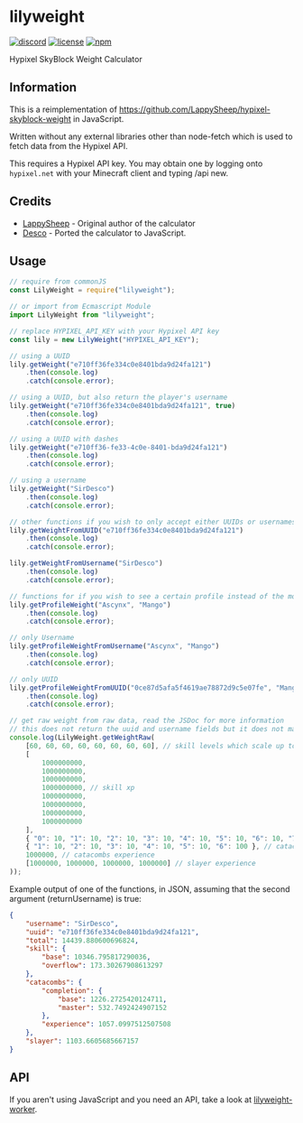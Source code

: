 # lilyweight

[![discord](https://img.shields.io/discord/670733991082459146?logo=discord&style=for-the-badge)](https://discord.gg/kXfBmF4)
[![license](https://img.shields.io/badge/license-MIT-green?style=for-the-badge)](LICENSE)
[![npm](https://img.shields.io/npm/v/lilyweight?style=for-the-badge)](https://npmjs.com/package/lilyweight)

Hypixel SkyBlock Weight Calculator

## Information

This is a reimplementation of https://github.com/LappySheep/hypixel-skyblock-weight in JavaScript.

Written without any external libraries other than node-fetch which is used to fetch data from the Hypixel API.

This requires a Hypixel API key. You may obtain one by logging onto `hypixel.net` with your Minecraft client and typing
/api new.

## Credits
- [LappySheep](https://github.com/LappySheep/) - Original author of the calculator
- [Desco](https://github.com/Desco1) - Ported the calculator to JavaScript.

## Usage

```js
// require from commonJS
const LilyWeight = require("lilyweight");

// or import from Ecmascript Module
import LilyWeight from "lilyweight";

// replace HYPIXEL_API_KEY with your Hypixel API key
const lily = new LilyWeight("HYPIXEL_API_KEY");

// using a UUID
lily.getWeight("e710ff36fe334c0e8401bda9d24fa121")
    .then(console.log)
    .catch(console.error);

// using a UUID, but also return the player's username
lily.getWeight("e710ff36fe334c0e8401bda9d24fa121", true)
    .then(console.log)
    .catch(console.error);

// using a UUID with dashes
lily.getWeight("e710ff36-fe33-4c0e-8401-bda9d24fa121")
    .then(console.log)
    .catch(console.error);

// using a username
lily.getWeight("SirDesco")
    .then(console.log)
    .catch(console.error);

// other functions if you wish to only accept either UUIDs or usernames
lily.getWeightFromUUID("e710ff36fe334c0e8401bda9d24fa121")
    .then(console.log)
    .catch(console.error);

lily.getWeightFromUsername("SirDesco")
    .then(console.log)
    .catch(console.error);

// functions for if you wish to see a certain profile instead of the most recently used profile
lily.getProfileWeight("Ascynx", "Mango")
    .then(console.log)
    .catch(console.error);

// only Username
lily.getProfileWeightFromUsername("Ascynx", "Mango")
    .then(console.log)
    .catch(console.error);

// only UUID
lily.getProfileWeightFromUUID("0ce87d5afa5f4619ae78872d9c5e07fe", "Mango")
    .then(console.log)
    .catch(console.error);

// get raw weight from raw data, read the JSDoc for more information
// this does not return the uuid and username fields but it does not make any requests
console.log(LilyWeight.getWeightRaw(
    [60, 60, 60, 60, 60, 60, 60, 60], // skill levels which scale up to 60
    [
        1000000000, 
        1000000000,
        1000000000,
        1000000000, // skill xp
        1000000000,
        1000000000,
        1000000000,
        1000000000
    ],
    { "0": 10, "1": 10, "2": 10, "3": 10, "4": 10, "5": 10, "6": 10, "7": 100 }, // catacombs completion
    { "1": 10, "2": 10, "3": 10, "4": 10, "5": 10, "6": 100 }, // catacombs completion (master mode)
    1000000, // catacombs experience
    [1000000, 1000000, 1000000, 1000000] // slayer experience
));
```

Example output of one of the functions, in JSON, assuming that the second argument (returnUsername) is true:
```json
{
    "username": "SirDesco",
    "uuid": "e710ff36fe334c0e8401bda9d24fa121",
    "total": 14439.880600696824,
    "skill": {
        "base": 10346.795817290036,
        "overflow": 173.30267908613297
    },
    "catacombs": {
        "completion": {
            "base": 1226.2725420124711,
            "master": 532.7492424907152
        },
        "experience": 1057.0997512507508
    },
    "slayer": 1103.6605685667157
}
```

## API
If you aren't using JavaScript and you need an API, take a look at [lilyweight-worker](https://lilydocs.antonio32a.com/).
